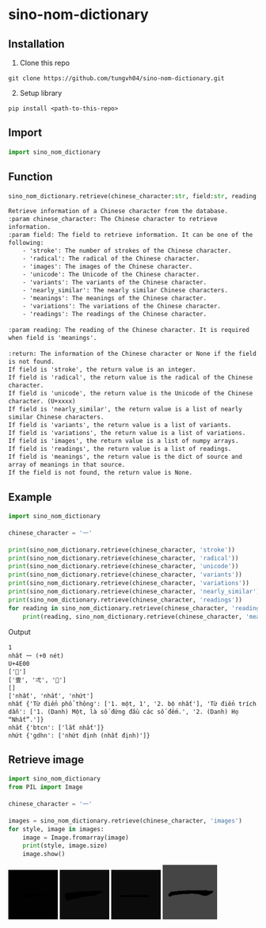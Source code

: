 # sino-nom-dictionary

## Installation

1. Clone this repo
```
git clone https://github.com/tungvh04/sino-nom-dictionary.git
```

2. Setup library

```
pip install <path-to-this-repo>
```


## Import
```python
import sino_nom_dictionary
```

## Function
```python
sino_nom_dictionary.retrieve(chinese_character:str, field:str, reading:str = None)
```
    Retrieve information of a Chinese character from the database.
    :param chinese_character: The Chinese character to retrieve information.
    :param field: The field to retrieve information. It can be one of the following:
        - 'stroke': The number of strokes of the Chinese character.
        - 'radical': The radical of the Chinese character.
        - 'images': The images of the Chinese character.
        - 'unicode': The Unicode of the Chinese character.
        - 'variants': The variants of the Chinese character.
        - 'nearly_similar': The nearly similar Chinese characters.
        - 'meanings': The meanings of the Chinese character.
        - 'variations': The variations of the Chinese character.
        - 'readings': The readings of the Chinese character.

    :param reading: The reading of the Chinese character. It is required when field is 'meanings'.

    :return: The information of the Chinese character or None if the field is not found.
    If field is 'stroke', the return value is an integer.
    If field is 'radical', the return value is the radical of the Chinese character.
    If field is 'unicode', the return value is the Unicode of the Chinese character. (U+xxxx)
    If field is 'nearly_similar', the return value is a list of nearly similar Chinese characters.
    If field is 'variants', the return value is a list of variants.
    If field is 'variations', the return value is a list of variations.
    If field is 'images', the return value is a list of numpy arrays.
    If field is 'readings', the return value is a list of readings.
    If field is 'meanings', the return value is the dict of source and array of meanings in that source.
    If the field is not found, the return value is None.

## Example
```python
import sino_nom_dictionary

chinese_character = '一'

print(sino_nom_dictionary.retrieve(chinese_character, 'stroke'))
print(sino_nom_dictionary.retrieve(chinese_character, 'radical'))
print(sino_nom_dictionary.retrieve(chinese_character, 'unicode'))
print(sino_nom_dictionary.retrieve(chinese_character, 'variants'))
print(sino_nom_dictionary.retrieve(chinese_character, 'variations'))
print(sino_nom_dictionary.retrieve(chinese_character, 'nearly_similar'))
print(sino_nom_dictionary.retrieve(chinese_character, 'readings'))
for reading in sino_nom_dictionary.retrieve(chinese_character, 'readings'):
    print(reading, sino_nom_dictionary.retrieve(chinese_character, 'meanings', reading))
```

Output
```
1
nhất 一 (+0 nét)
U+4E00
['𠤪']
['壹', '弌', '𠤪']
[]
['nhất', 'nhắt', 'nhứt']
nhất {'Từ điển phổ thông': ['1. một, 1', '2. bộ nhất'], 'Từ điển trích dẫn': ['1. (Danh) Một, là số đứng đầu các số đếm.', '2. (Danh) Họ “Nhất”.']}
nhắt {'btcn': ['lắt nhắt']}
nhứt {'gdhn': ['nhứt định (nhất định)']}
```

## Retrieve image
```python
import sino_nom_dictionary
from PIL import Image

chinese_character = '一'

images = sino_nom_dictionary.retrieve(chinese_character, 'images')
for style, image in images:
    image = Image.fromarray(image)
    print(style, image.size)
    image.show()
```

![Image 1](images/0.png)
![Image 2](images/1.png)
![Image 3](images/2.png)
![Image 4](images/3.png)
